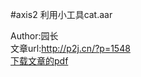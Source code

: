 #axis2 利用小工具cat.aar  

Author:园长  
文章url:http://p2j.cn/?p=1548  
[下载文章的pdf](https://raw.githubusercontent.com/tennc/webshell/master/other/cat.aar/axis2%20%E5%88%A9%E7%94%A8%E5%B0%8F%E5%B7%A5%E5%85%B7cat.pdf)
